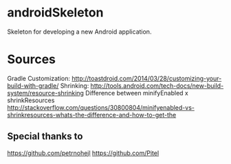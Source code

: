 # androidSkeleton
Skeleton for developing a new Android application.

# Sources
Gradle
Customization: http://toastdroid.com/2014/03/28/customizing-your-build-with-gradle/
Shrinking: http://tools.android.com/tech-docs/new-build-system/resource-shrinking
Difference between minifyEnabled x shrinkResources http://stackoverflow.com/questions/30800804/minifyenabled-vs-shrinkresources-whats-the-difference-and-how-to-get-the

## Special thanks to
https://github.com/petrnohejl
https://github.com/Pitel
